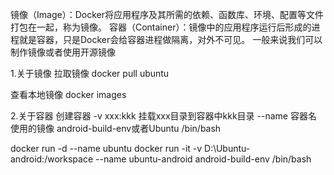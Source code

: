 ﻿镜像（Image）：Docker将应用程序及其所需的依赖、函数库、环境、配置等文件打包在一起，称为镜像。
容器（Container）：镜像中的应用程序运行后形成的进程就是容器，只是Docker会给容器进程做隔离，对外不可见。
一般来说我们可以制作镜像或者使用开源镜像

1.关于镜像
拉取镜像
docker pull ubuntu

查看本地镜像
docker images

2.关于容器
创建容器 
-v xxx:kkk 挂载xxx目录到容器中kkk目录
--name 容器名 
使用的镜像 android-build-env或者Ubuntu
/bin/bash 

docker run -d --name ubuntu 
docker run -it -v D:\Ubuntu-android:/workspace --name ubuntu-android android-build-env /bin/bash

